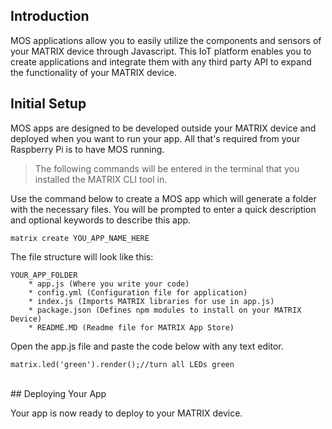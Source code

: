 ## Introduction
MOS applications allow you to easily utilize the components and sensors of your MATRIX device through Javascript. This IoT platform enables you to create applications and integrate them with any third party API to expand the functionality of your MATRIX device.

<script src="https://asciinema.org/a/IQattOMy0TEQwthojttWEwAGO.js" id="asciicast-IQattOMy0TEQwthojttWEwAGO" async></script>

## Initial Setup
MOS apps are designed to be developed outside your MATRIX device and deployed when you want to run your app. All that's required from your Raspberry Pi is to have MOS running.
>The following commands will be entered in the terminal that you installed the MATRIX CLI tool in.

Use the command below to create a MOS app which will generate a folder with the necessary files. You will be prompted to enter a quick description and optional keywords to describe this app.

```language-bash
matrix create YOU_APP_NAME_HERE
```
The file structure will look like this:
```
YOUR_APP_FOLDER
    * app.js (Where you write your code)
    * config.yml (Configuration file for application)
    * index.js (Imports MATRIX libraries for use in app.js)
    * package.json (Defines npm modules to install on your MATRIX Device)
    * README.MD (Readme file for MATRIX App Store)
```

Open the app.js file and paste the code below with any text editor.
```language-javascript
matrix.led('green').render();//turn all LEDs green
```

<br/>
## Deploying Your App

Your app is now ready to deploy to your MATRIX device.


